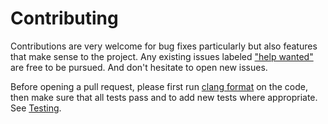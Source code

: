 # Contributing
Contributions are very welcome for bug fixes particularly but also features that make sense to the project. Any existing issues labeled ["help wanted"](https://github.com/netromdk/dispar/labels/help%20wanted) are free to be pursued. And don't hesitate to open new issues.

Before opening a pull request, please first run [clang format](https://clang.llvm.org/docs/ClangFormat.html) on the code, then make sure that all tests pass and to add new tests where appropriate. See [Testing](README.md#testing).
